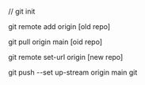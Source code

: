 //
git init

git remote add origin [old repo]

git pull origin main [oid repo]

git remote set-url origin [new repo]

git push --set up-stream origin main
git 